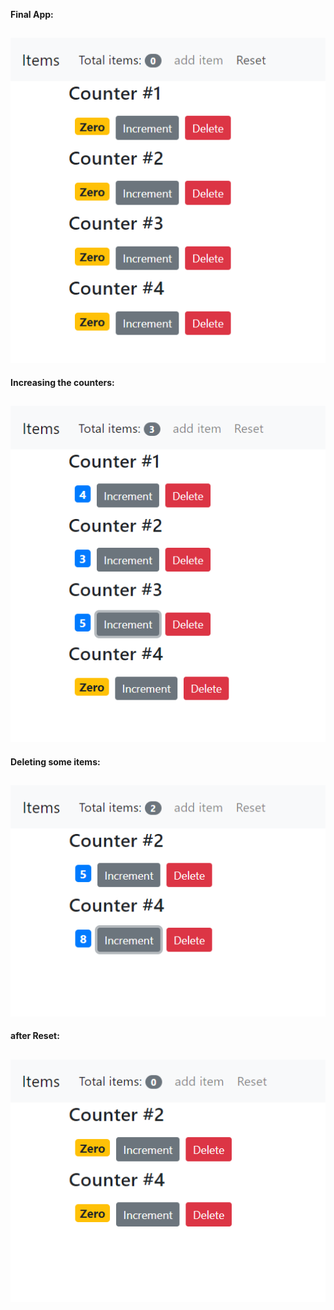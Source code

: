 **Final App:**

![](pictures/Capture1.PNG)
------------------------------------------------------------------------------------------------------------------------------------------

**Increasing the counters:**

![](pictures/Capture2.PNG)
------------------------------------------------------------------------------------------------------------------------------------------

**Deleting some items:**

![](pictures/Capture32.PNG)
------------------------------------------------------------------------------------------------------------------------------------------

**after Reset:**

![](pictures/Capture31.PNG)
------------------------------------------------------------------------------------------------------------------------------------------

